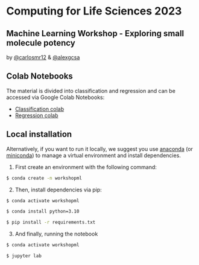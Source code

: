 # Computing for Life Sciences 2023
## Machine Learning Workshop - Exploring small molecule potency

by [@carlosmr12](https://twitter.com/carlosmr12) & [@alexgcsa](https://twitter.com/alexgcsa)

## Colab Notebooks

The material is divided into classification and regression and can be accessed via Google Colab Notebooks:
- [Classification colab](https://colab.research.google.com/github/carlosmr12/mlwk2023/blob/master/lecture1_classification.ipynb)
- [Regression colab](https://colab.research.google.com/github/carlosmr12/mlwk2023/blob/master/lecture2_regression.ipynb)

## Local installation

Alternatively, if you want to run it locally, we suggest you use [anaconda](https://docs.anaconda.com/free/anaconda/install/) (or [miniconda](https://docs.conda.io/en/latest/miniconda.html)) to manage a virtual environment and install dependencies.

1. First create an environment with the following command:

```bash
$ conda create -n workshopml
```

2. Then, install dependencies via pip:


```bash
$ conda activate workshopml

$ conda install python=3.10

$ pip install -r requirements.txt
```

3. And finally, running the notebook

```bash
$ conda activate workshopml

$ jupyter lab
```
